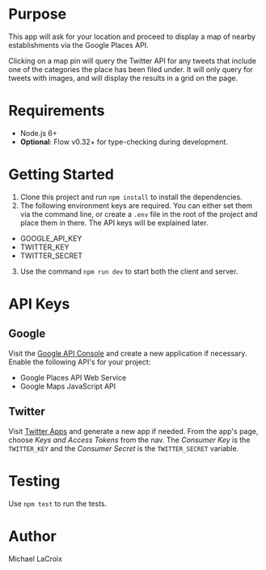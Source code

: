 # Purpose

This app will ask for your location and proceed to display a map of nearby establishments via the Google Places API.

Clicking on a map pin will query the Twitter API for any tweets that include one of the categories the place has been filed under. It will only query for tweets with images, and will display the results in a grid on the page.

# Requirements

- Node.js 6+
- **Optional**: Flow v0.32+ for type-checking during development.

# Getting Started

1. Clone this project and run `npm install` to install the dependencies.
2. The following environment keys are required. You can either set them via the command line, or create a `.env` file in the root of the project and place them in there. The API keys will be explained later.
  - GOOGLE_API_KEY
  - TWITTER_KEY
  - TWITTER_SECRET
3. Use the command `npm run dev` to start both the client and server.

# API Keys

## Google

Visit the [Google API Console](https://console.developers.google.com) and create a new application if necessary. Enable the following API's for your project:

  - Google Places API Web Service
  - Google Maps JavaScript API

## Twitter

Visit [Twitter Apps](https://apps.twitter.com/) and generate a new app if needed. From the app's page, choose *Keys and Access Tokens* from the nav. The *Consumer Key* is the `TWITTER_KEY` and the *Consumer Secret* is the `TWITTER_SECRET` variable.

# Testing

Use `npm test` to run the tests.

# Author

Michael LaCroix
